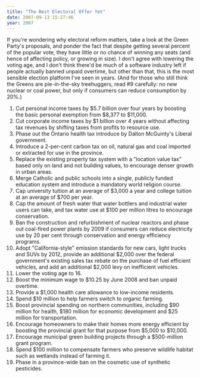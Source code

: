 ```yaml
---
title: "The Best Electoral Offer Yet"
date: 2007-09-13 15:27:46
year: 2007
---
```

If you're wondering why electoral reform matters, take a look at the Green Party's proposals, and ponder the fact that despite getting several percent of the popular vote, they have little or no chance of winning any seats (and hence of affecting policy, or growing in size).  I don't agree with lowering the voting age, and I don't think there'd be much of a software industry left if people actually banned unpaid overtime, but other than that, this is the most sensible election platform I've seen in years.  (And for those who still think the Greens are pie-in-the-sky treehuggers, read #9 carefully: no new nuclear or coal power, but only if consumers can reduce consumption by 20%.)
<ol>
	<li>Cut personal income taxes by $5.7 billion over four years by boosting the basic personal exemption from $8,377 to $11,000.</li>
	<li>Cut corporate income taxes by $1 billion over 4 years without affecting tax revenues by shifting taxes from profits to resource use.</li>
	<li>Phase out the Ontario health tax introduce by Dalton McGuinty's Liberal government.</li>
	<li>Introduce a 2-per-cent carbon tax on oil, natural gas and coal imported or extracted for use in the province.</li>
	<li>Replace the existing property tax system with a "location value  tax" based only on land and not building values, to encourage denser growth in urban areas.</li>
	<li>Merge Catholic and public schools into a single, publicly funded education system and introduce a mandatory world religion course.</li>
	<li>Cap university tuition at an average of $3,000 a year and college tuition at an average of $700 per year.</li>
	<li>Cap the amount of fresh water that water bottlers and industrial water users can take, and tax water use at $100 per million litres to encourage conservation.</li>
	<li>Ban the construction and refurbishment of nuclear reactors and phase out coal-fired power plants by 2009 if consumers can reduce electricity use by 20 per cent through conservation and energy efficiency programs.</li>
	<li>Adopt "California-style" emission standards for new cars, light trucks and SUVs by 2012, provide an additional $2,000 over the federal government's existing sales tax rebate on the purchase of fuel efficient vehicles, and add an additional $2,000 levy on inefficient vehicles.</li>
	<li>Lower the voting age to 16.</li>
	<li>Boost the minimum wage to $10.25 by June 2008 and ban unpaid overtime.</li>
	<li>Provide a $1,000 health care allowance to low-income residents.</li>
	<li>Spend $10 million to help farmers switch to organic farming.</li>
	<li>Boost provincial spending on northern communities, including $90 million for health, $180 million for economic development and $25 million for transportation.</li>
	<li>Encourage homeowners to make their homes more energy efficient by boosting the provincial grant for that purpose from $5,000 to $10,000.</li>
	<li>Encourage municipal green building projects through a $500-million grant program.</li>
	<li>Spend $100 million to compensate farmers who preserve wildlife habitat such as wetlands instead of farming it.</li>
	<li>Phase in a province-wide ban on the cosmetic use of synthetic pesticides.</li>
</ol>
